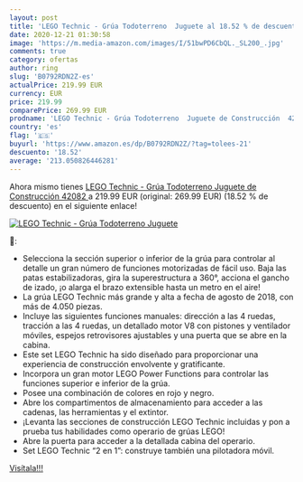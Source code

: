 ```yaml
---
layout: post
title: 'LEGO Technic - Grúa Todoterreno  Juguete al 18.52 % de descuento'
date: 2020-12-21 01:30:58
image: 'https://m.media-amazon.com/images/I/51bwPD6CbQL._SL200_.jpg'
comments: true
category: ofertas
author: ring
slug: 'B0792RDN2Z-es'
actualPrice: 219.99 EUR
currency: EUR
price: 219.99
comparePrice: 269.99 EUR
prodname: 'LEGO Technic - Grúa Todoterreno  Juguete de Construcción  42082 '
country: 'es'
flag: '🇪🇸'
buyurl: 'https://www.amazon.es/dp/B0792RDN2Z/?tag=tolees-21'
descuento: '18.52'
average: '213.050826446281'
---
```


Ahora mismo tienes [LEGO Technic - Grúa Todoterreno  Juguete de Construcción  42082 ](https://www.amazon.es/dp/B0792RDN2Z/?tag=tolees-21) a 219.99 EUR (original: 269.99 EUR) (18.52 %  de descuento) en el siguiente enlace!

[![LEGO Technic - Grúa Todoterreno  Juguete](https://m.media-amazon.com/images/I/51bwPD6CbQL._SL200_.jpg)](https://www.amazon.es/dp/B0792RDN2Z/?tag=tolees-21)

🔎:

- Selecciona la sección superior o inferior de la grúa para controlar al detalle un gran número de funciones motorizadas de fácil uso. Baja las patas estabilizadoras, gira la superestructura a 360°, acciona el gancho de izado, ¡o alarga el brazo extensible hasta un metro en el aire!
- La grúa LEGO Technic más grande y alta a fecha de agosto de 2018, con más de 4.050 piezas.
- Incluye las siguientes funciones manuales: dirección a las 4 ruedas, tracción a las 4 ruedas, un detallado motor V8 con pistones y ventilador móviles, espejos retrovisores ajustables y una puerta que se abre en la cabina.
- Este set LEGO Technic ha sido diseñado para proporcionar una experiencia de construcción envolvente y gratificante.
- Incorpora un gran motor LEGO Power Functions para controlar las funciones superior e inferior de la grúa.
- Posee una combinación de colores en rojo y negro.
- Abre los compartimentos de almacenamiento para acceder a las cadenas, las herramientas y el extintor.
- ¡Levanta las secciones de construcción LEGO Technic incluidas y pon a prueba tus habilidades como operario de grúas LEGO!
- Abre la puerta para acceder a la detallada cabina del operario.
- Set LEGO Technic “2 en 1”: construye también una pilotadora móvil.

[Visítala!!!](https://www.amazon.es/dp/B0792RDN2Z/?tag=tolees-21)
